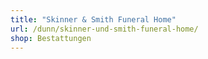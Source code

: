 ```yaml
---
title: "Skinner & Smith Funeral Home"
url: /dunn/skinner-und-smith-funeral-home/
shop: Bestattungen
---
```

